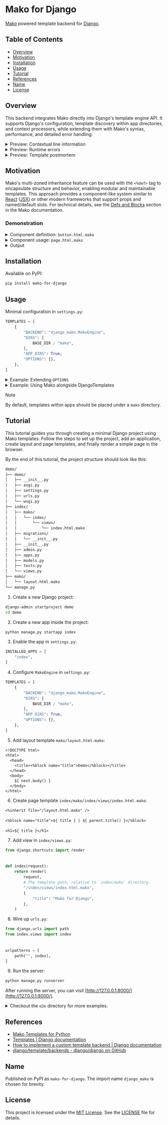 # Mako for Django

[Mako](https://www.makotemplates.org/) powered template backend for
[Django](https://www.djangoproject.com/).

## Table of Contents

- [Overview](#overview)
- [Motivation](#motivation)
- [Installation](#installation)
- [Usage](#usage)
- [Tutorial](#tutorial)
- [References](#references)
- [Name](#name)
- [License](#license)

## Overview

This backend integrates Mako directly into Django's template engine API. It
supports Django's configuration, template discovery within app directories, and
context processors, while extending them with Mako's syntax, performance, and
detailed error handling.

<details>
  <summary>
    Preview: Contextual line information
  </summary>

  <picture>
    <img
      alt="TemplateSyntaxError preview"
      src="previews/template-syntax-error.png"
      width="100%"
      height="100%"
    />
  </picture>
</details>

<details>
  <summary>
    Preview: Runtime errors
  </summary>

  <picture>
    <img
      alt="Runtime error preview"
      src="previews/name-error.png"
      width="100%"
      height="100%"
    />
  </picture>
</details>

<details>
  <summary>
    Preview: Template postmortem
  </summary>

  <picture>
    <img
      alt="TemplateDoesNotExist preview"
      src="previews/template-does-not-exist.png"
      width="100%"
      height="100%"
    />
  </picture>
</details>

## Motivation

Mako's multi-zoned inheritance feature can be used with the `<%def>` tag to
encapsulate structure and behavior, enabling modular and maintainable
templates. This approach provides a component-like system similar to
[React](https://react.dev/)
([JSX](https://legacy.reactjs.org/docs/introducing-jsx.html)) or other modern
frameworks that support props and named/default slots. For technical details,
see the [Defs and Blocks](https://docs.makotemplates.org/en/latest/defs.html)
section in the Mako documentation.

### Demonstration

<details>
  <summary>
    Component definition: <code>button.html.mako</code>
  </summary>

  ```mako
  <%def
    name="base_button(
      class_name=None,
      icon=None,
      label=None,
      round=False,
      rounded=False,
    )"
  >
    <button
      class="${ clsx([
        'button',
        ('button--round', round),
        ('button--rounded', rounded),
        class_name,
      ]) }"
    >
      % if icon:
        <span class="button__icon">
          ${ icon() }
        </span>
      % endif
      % if label:
        <span class="button__label">
          ${ label() }
        </span>
      % endif
    </button>
  </%def>

  <%def name="basic_button(class_name=None, rounded=False)">
    <%self:base_button
      class_name="${ ['button--basic', class_name] }"
      icon="${ getattr(caller, 'icon', None) }"
      label="${ getattr(caller, 'label', None) }"
      rounded="${ rounded }"
    />
  </%def>

  <%def name="icon_button(class_name=None, round=False)">
    <%self:base_button
      class_name="${ ['button--icon', class_name] }"
      icon="${ getattr(caller, 'body', None) }"
      round="${ round }"
    />
  </%def>
  ```

  > The `clsx` function is a utility for managing class-names dynamically. It's
  > imported from the
  > <a href="https://github.com/ertgl/clsx-py" target="_blank">clsx-py</a>
  > project.
</details>

<details>
  <summary>
    Component usage: <code>page.html.mako</code>
  </summary>

  ```mako
  <%namespace name="button" file="button.html.mako" />

  <%button:icon_button class_name="sample-button">
    ➖
  </%button:icon_button>

  <%button:icon_button class_name="sample-button" round="${ True }">
    ➕
  </%button:icon_button>

  <%button:basic_button class_name="sample-button">
    <%def name="icon()">✖️</%def>
    <%def name="label()">Cancel</%def>
  </%button:basic_button>

  <%button:basic_button class_name="sample-button" rounded="${ True }">
    <%def name="icon()">⚡</%def>
    <%def name="label()">Trigger</%def>
  </%button:basic_button>
  ```
</details>

<details>
  <summary>
    Output
  </summary>

  ```html
  <button class="button button--icon sample-button">
    <span class="button__icon">➖</span>
  </button>

  <button class="button button--round button--icon sample-button">
    <span class="button__icon">➕</span>
  </button>

  <button class="button button--basic sample-button">
    <span class="button__icon">✖️</span>
    <span class="button__label">Cancel</span>
  </button>

  <button class="button button--rounded button--basic sample-button">
    <span class="button__icon">⚡</span>
    <span class="button__label">Trigger</span>
  </button>
  ```
</details>

## Installation

Available on PyPI:

```sh
pip install mako-for-django
```

## Usage

Minimal configuration in `settings.py`:

```python
TEMPLATES = [
    {
        "BACKEND": "django_mako.MakoEngine",
        "DIRS": [
            BASE_DIR / "mako",
        ],
        "APP_DIRS": True,
        "OPTIONS": {},
    },
]
```

<details>
  <summary>
    Example: Extending <code>OPTIONS</code>
  </summary>

  ```python
  MAKO_LOOKUP_OPTIONS = {
    "cache_enabled": True,
    # https://beaker.readthedocs.io/en/latest/
    "cache_impl": "beaker",
  }

  MAKO_TEMPLATE_OPTIONS = {
    "encoding_errors": "strict" if DEBUG else "htmlentityreplace",
  }

  TEMPLATES = [
      {
          "BACKEND": "django_mako.MakoEngine",
          "DIRS": [
              BASE_DIR / "mako",
          ],
          "APP_DIRS": True,
          "OPTIONS": {
              "lookup": {
                  **MAKO_LOOKUP_OPTIONS,
              },
              "template": {
                  **MAKO_TEMPLATE_OPTIONS,
              },
          },
      },
  ]
  ```
</details>

<details>
  <summary>
    Example: Using Mako alongside DjangoTemplates
  </summary>

  ```python
  SHARED_TEMPLATE_CONTEXT_PROCESSORS = [
      "django.template.context_processors.debug",
      "django.template.context_processors.request",
      "django.contrib.auth.context_processors.auth",
      "django.template.context_processors.tz",
      "django.template.context_processors.i18n",
      "django.contrib.messages.context_processors.messages",
      "django.template.context_processors.static",
      "django.template.context_processors.media",
  ]

  # Context processors to use with Mako backend only.
  MAKO_TEMPLATE_CONTEXT_PROCESSORS = [
      "django_mako.template.context_processors.url",
  ]

  TEMPLATES = [
      {
          "BACKEND": "django_mako.MakoEngine",
          "DIRS": [
              BASE_DIR / "mako",
          ],
          "APP_DIRS": True,
          "OPTIONS": {
              "context_processors": [
                  *SHARED_TEMPLATE_CONTEXT_PROCESSORS,
                  *MAKO_TEMPLATE_CONTEXT_PROCESSORS,
              ],
          },
      },
      {
          "BACKEND": "django.template.backends.django.DjangoTemplates",
          "DIRS": [
              BASE_DIR / "templates",
          ],
          "APP_DIRS": True,
          "OPTIONS": {
              "context_processors": [
                  *SHARED_TEMPLATE_CONTEXT_PROCESSORS,
              ],
          },
      },
  ]
  ```
</details>

> [!NOTE]
> By default, templates within apps should be placed under a `mako` directory.

## Tutorial

This tutorial guides you through creating a minimal Django project using Mako
templates. Follow the steps to set up the project, add an application, create
layout and page templates, and finally render a simple page in the browser.

By the end of this tutorial, the project structure should look like this:

```txt
demo/
├── demo/
│   ├── __init__.py
│   ├── asgi.py
│   ├── settings.py
│   ├── urls.py
│   └── wsgi.py
├── index/
│   ├── mako/
│   │   └── index/
│   │       └── views/
│   │           └── index.html.mako
│   ├── migrations/
│   │   └── __init__.py
│   ├── __init__.py
│   ├── admin.py
│   ├── apps.py
│   ├── models.py
│   ├── tests.py
│   └── views.py
├── mako/
│   └── layout.html.mako
└── manage.py
```

1. Create a new Django project:

```sh
django-admin startproject demo
cd demo
```

2. Create a new app inside the project:

```sh
python manage.py startapp index
```

3. Enable the app in `settings.py`:

```python
INSTALLED_APPS = [
    "index",
]
```

4. Configure `MakoEngine` in `settings.py`:

```python
TEMPLATES = [
    {
        "BACKEND": "django_mako.MakoEngine",
        "DIRS": [
            BASE_DIR / "mako",
        ],
        "APP_DIRS": True,
        "OPTIONS": {},
    },
]
```

5. Add layout template `mako/layout.html.mako`:

```mako
<!DOCTYPE html>
<html>
  <head>
    <title><%block name="title">Demo</%block></title>
  </head>
  <body>
    ${ next.body() }
  </body>
</html>
```

6. Create page template `index/mako/index/views/index.html.mako`:

```mako
<%inherit file="/layout.html.mako" />

<%block name="title">${ title } | ${ parent.title() }</%block>

<h1>${ title }</h1>
```

7. Add view in `index/views.py`:

```python
from django.shortcuts import render


def index(request):
    return render(
        request,
        # The template path, relative to `index/mako` directory.
        "/index/views/index.html.mako",
        {
            "title": "Mako for Django",
        },
    )
```

8. Wire up `urls.py`:

```python
from django.urls import path
from index.views import index


urlpatterns = [
    path("", index),
]
```

9. Run the server:

```sh
python manage.py runserver
```

After running the server, you can visit
[http://127.0.0.1:8000/](http://127.0.0.1:8000/).

<details>
  <summary>
    Checkout the <code>e2e</code> directory for more examples.
  </summary>

  ```sh
  git clone https://github.com/ertgl/mako-for-django.git
  cd mako-for-django/e2e
  make
  python manage.py runserver
  ```
</details>

## References

- [Mako Templates for Python](https://www.makotemplates.org/)
- [Templates | Django documentation](https://docs.djangoproject.com/en/5.2/topics/templates/)
- [How to implement a custom template backend | Django documentation](https://docs.djangoproject.com/en/5.2/howto/custom-template-backend/)
- [django/template/backends - django/django on GitHub](https://github.com/django/django/tree/550822bceea227b07445d1852c4376b663c09ea4/django/template/backends)

## Name

Published on PyPI as `mako-for-django`. The import name `django_mako` is chosen
for brevity.

## License

This project is licensed under the
[MIT License](https://opensource.org/license/mit).
See the [LICENSE](LICENSE) file for details.
